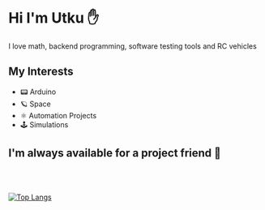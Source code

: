 # Hi I'm Utku ✋
I love math, backend programming, software testing tools and RC vehicles
    

## My Interests
- 📟 Arduino
- 🪐 Space
- ⚛️ Automation Projects
- 🕹️ Simulations



## I'm always available for a project friend 👏
</br>
</br>

<!--<img src="https://github-readme-stats.vercel.app/api?username=Utku-A&&show_icons=true&title_color=ffffff&icon_color=bb2acf&text_color=daf7dc&bg_color=151515"> -->

[![Top Langs](https://github-readme-stats.vercel.app/api/top-langs/?username=Utku-A)](https://github.com/Utku-A)
